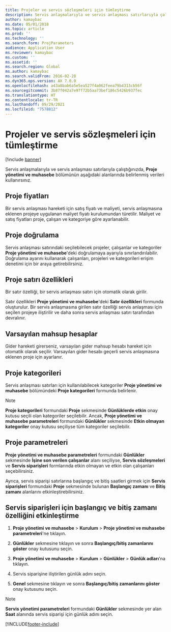 ```yaml
---
title: Projeler ve servis sözleşmeleri için tümleştirme
description: Servis anlaşmalarıyla ve servis anlaşması satırlarıyla çalıştığınızda, Proje yönetimi ve muhasebe bölümünün aşağıdaki alanlarında belirlenmiş verileri kullanırsınız.
author: kamaybac
ms.date: 05/01/2018
ms.topic: article
ms.prod: ''
ms.technology: ''
ms.search.form: ProjParameters
audience: Application User
ms.reviewer: kamaybac
ms.custom: ''
ms.assetid: ''
ms.search.region: Global
ms.author: kamaybac
ms.search.validFrom: 2016-02-28
ms.dyn365.ops.version: AX 7.0.0
ms.openlocfilehash: a43a8bab6a5e5ea527f4a062feea79b4313cb56f
ms.sourcegitcommit: 3b87f042a7e97f72b5aa73bef186c5426b937fec
ms.translationtype: HT
ms.contentlocale: tr-TR
ms.lasthandoff: 09/29/2021
ms.locfileid: "7578812"
---
```

# <a name="integration-for-service-agreements-and-projects"></a>Projeler ve servis sözleşmeleri için tümleştirme 

[!include [banner](../includes/banner.md)]


Servis anlaşmalarıyla ve servis anlaşması satırlarıyla çalıştığınızda, **Proje yönetimi ve muhasebe** bölümünün aşağıdaki alanlarında belirlenmiş verileri kullanırsınız.

## <a name="project-prices"></a>Proje fiyatları

Bir servis anlaşması hareketi için satış fiyatı ve maliyeti, servis anlaşmasına eklenen projeye uygulanan maliyet fiyatı kurulumundan türetilir. Maliyet ve satış fiyatları proje, çalışan ve kategoriye göre ayarlanabilir. 

## <a name="project-validation"></a>Proje doğrulama

Servis anlaşması satırındaki seçilebilecek projeler, çalışanlar ve kategoriler **Proje yönetimi ve muhasebe**'deki doğrulamaya ayarıyla sınırlandırılabilir. Doğrulama ayarını kullanarak çalışanları, projeleri ve kategorileri erişim denetimi için bir araya getirebilirsiniz. 

## <a name="project-line-properties"></a>Proje satırı özellikleri

Bir satır özelliği, bir servis anlaşması satırı için otomatik olarak girilir.

Satır özellikleri **Proje yönetimi ve muhasebe**'deki **Satır özellikleri** formunda oluşturulur. Bir servis anlaşmasına girilen satır özelliği servis anlaşması için seçilen projeye iliştirilir ve daha sonra servis anlaşması satırı tarafından devralınır. 

## <a name="default-offset-accounts"></a>Varsayılan mahsup hesaplar

Gider hareketi girerseniz, varsayılan gider mahsup hesabı hareket için otomatik olarak seçilir. Varsayılan gider hesabı geçerli servis anlaşmasına eklenen proje için ayarlanır.

## <a name="project-categories"></a>Proje kategorileri

Servis anlaşması satırları için kullanılabilecek kategoriler **Proje yönetimi ve muhasebe** bölümündeki **Proje kategorileri** formunda belirlenir. 

> [!NOTE]
> <P><STRONG>Proje kategorileri</STRONG> formundaki <STRONG>Proje</STRONG> sekmesinde <STRONG>Günlüklerde etkin</STRONG> onay kutusu seçili olan kategoriler seçilebilir. Ancak, <STRONG>Proje yönetimi ve muhasebe parametreleri</STRONG> formundaki <STRONG>Günlükler</STRONG> sekmesinde <STRONG>Etkin olmayan kategoriler</STRONG> onay kutusu seçiliyse tüm kategoriler seçilebilir.</P>

## <a name="project-parameters"></a>Proje parametreleri

**Proje yönetimi ve muhasebe parametreleri** formundaki **Günlükler** sekmesinde **İşine son verilen çalışanlar** alanı seçiliyse, **Servis sözleşmeleri** ve **Servis siparişleri** formlarında etkin olmayan ve etkin olan çalışanları seçebilirsiniz.

Ayrıca, servis siparişi satırlarına başlangıç ve bitiş saatleri girmek için **Servis siparişleri** formundaki **Proje** sekmesinde bulunan **Başlangıç zamanı** ve **Bitiş zamanı** alanlarını etkinleştirebilirsiniz.

## <a name="enable-the-starting-and-ending-time-feature-for-service-orders"></a>Servis siparişleri için başlangıç ve bitiş zamanı özelliğini etkinleştirme

1.  **Proje yönetimi ve muhasebe** \> **Kurulum** \> **Proje yönetimi ve muhasebe parametreleri**'ne tıklayın.

2.  **Günlükler** sekmesine tıklayın ve sonra **Başlangıç/bitiş zamanlarını göster** onay kutusunu seçin.

3.  **Proje yönetimi ve muhasebe** \> **Kurulum** \> **Günlükler** \> **Günlük adları**'na tıklayın.

4.  Servis siparişine iliştirilen günlük adını seçin.

5.  **Genel** sekmesine tıklayın ve sonra **Başlangıç/bitiş zamanlarını göster** onay kutusunu seçin.


> [!NOTE]
> <P><STRONG>Servis yönetimi parametreleri</STRONG> formundaki <STRONG>Günlükler</STRONG> sekmesinde yer alan <STRONG>Saat</STRONG> alanında servis siparişi için günlük adını seçin.</P>







[!INCLUDE[footer-include](../../includes/footer-banner.md)]